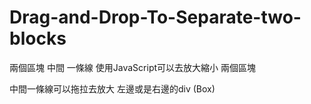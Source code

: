 # Drag-and-Drop-To-Separate-two-blocks
兩個區塊 中間 一條線
使用JavaScript可以去放大縮小 兩個區塊

中間一條線可以拖拉去放大 左邊或是右邊的div (Box)
